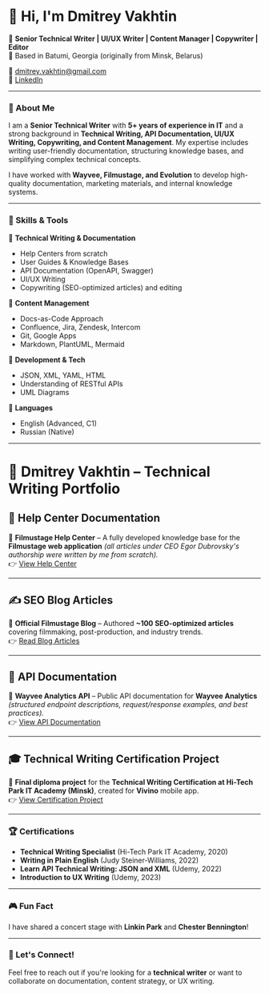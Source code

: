 # 👋 Hi, I'm Dmitrey Vakhtin

🚀 **Senior Technical Writer | UI/UX Writer | Content Manager | Copywriter | Editor**  
📍 Based in Batumi, Georgia  (originally from Minsk, Belarus)

📧 dmitrey.vakhtin@gmail.com  
🔗 [LinkedIn](https://linkedin.com/in/dmitrey-vakhtin)  

---

### 📝 About Me
I am a **Senior Technical Writer** with **5+ years of experience in IT** and a strong background in **Technical Writing, API Documentation, UI/UX Writing, Copywriting, and Content Management**. My expertise includes writing user-friendly documentation, structuring knowledge bases, and simplifying complex technical concepts.

I have worked with **Wayvee, Filmustage, and Evolution** to develop high-quality documentation, marketing materials, and internal knowledge systems.

---

### 🔧 Skills & Tools
📌 **Technical Writing & Documentation**  
- Help Centers from scratch
- User Guides & Knowledge Bases
- API Documentation (OpenAPI, Swagger)  
- UI/UX Writing
- Copywriting (SEO-optimized articles) and editing

📌 **Content Management**  
- Docs-as-Code Approach  
- Confluence, Jira, Zendesk, Intercom  
- Git, Google Apps
- Markdown, PlantUML, Mermaid

📌 **Development & Tech**  
- JSON, XML, YAML, HTML  
- Understanding of RESTful APIs  
- UML Diagrams  

📌 **Languages**  
- English (Advanced, C1)  
- Russian (Native)  

---
# 📌 Dmitrey Vakhtin – Technical Writing Portfolio

## 📖 Help Center Documentation
🔹 **Filmustage Help Center** – A fully developed knowledge base for the **Filmustage web application** *(all articles under CEO Egor Dubrovsky's authorship were written by me from scratch).*  
👉 [View Help Center](https://help.filmustage.com/)

---

## ✍️ SEO Blog Articles
🔹 **Official Filmustage Blog** – Authored **~100 SEO-optimized articles** covering filmmaking, post-production, and industry trends.  
👉 [Read Blog Articles](https://filmustage.com/blog/author/dmitry/)

---

## 🔗 API Documentation
🔹 **Wayvee Analytics API** – Public API documentation for **Wayvee Analytics** *(structured endpoint descriptions, request/response examples, and best practices).*  
👉 [View API Documentation](https://docs.wayvee.com/docs/api/wayvee-public-api)

---

## 🎓 Technical Writing Certification Project
🔹 **Final diploma project** for the **Technical Writing Certification at Hi-Tech Park IT Academy (Minsk)**, created for **Vivino** mobile app.  
👉 [View Certification Project](https://drive.google.com/file/d/1nE3CP_szRBBnJwt4s7WzNFU1R6KejPV7/view?usp=sharing)

---

### 🏆 Certifications
- **Technical Writing Specialist** (Hi-Tech Park IT Academy, 2020)
- **Writing in Plain English** (Judy Steiner-Williams, 2022)  
- **Learn API Technical Writing: JSON and XML** (Udemy, 2022)  
- **Introduction to UX Writing** (Udemy, 2023)  

---

### 🎮 Fun Fact
I have shared a concert stage with **Linkin Park** and **Chester Bennington**!

---

### 🤝 Let's Connect!
Feel free to reach out if you're looking for a **technical writer** or want to collaborate on documentation, content strategy, or UX writing.
